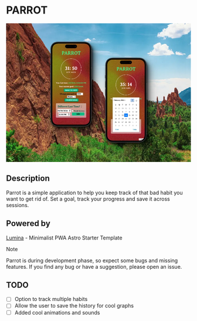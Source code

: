 # PARROT

<!-- ![preview](./lib/snaps/preview.webp) -->

![preview-shot](./lib/snaps/preview-shots-2.webp)

## Description

Parrot is a simple application to help you keep track of that bad habit you want
to get rid of. Set a goal, track your progress and save it across sessions.

## Powered by

[Lumina](https://github.com/jamerrq/lumina) - Minimalist PWA Astro Starter Template

> [!NOTE]
> Parrot is during development phase, so expect some bugs and missing features.
> If you find any bug or have a suggestion, please open an issue.

## TODO

- [ ] Option to track multiple habits
- [ ] Allow the user to save the history for cool graphs
- [ ] Added cool animations and sounds
